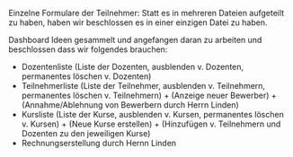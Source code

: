 Einzelne Formulare der Teilnehmer:
  Statt es in mehreren Dateien aufgeteilt zu haben, haben wir beschlossen es in einer einzigen Datei zu haben.
  
Dashboard Ideen gesammelt und angefangen daran zu arbeiten und beschlossen dass wir folgendes brauchen:
  - Dozentenliste (Liste der Dozenten, ausblenden v. Dozenten, permanentes löschen v. Dozenten)
  - Teilnehmerliste (Liste der Teilnehmer, ausblenden v. Teilnehmern, permanentes löschen v. Teilnehmern) + (Anzeige neuer Bewerber) + (Annahme/Ablehnung von Bewerbern durch Herrn Linden)
  - Kursliste (Liste der Kurse, ausblenden v. Kursen, permanentes löschen v. Kursen) + (Neue Kurse erstellen) + (Hinzufügen v. Teilnehmern und Dozenten zu den jeweiligen Kurse)
  - Rechnungserstellung durch Hernn Linden
